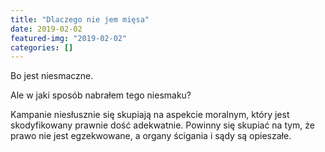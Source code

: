 ```yaml
---
title: "Dlaczego nie jem mięsa"
date: 2019-02-02
featured-img: "2019-02-02"
categories: []
---
```


Bo jest niesmaczne.

Ale w jaki sposób nabrałem tego niesmaku?

Kampanie niesłusznie się skupiają na aspekcie moralnym, który jest skodyfikowany prawnie dość adekwatnie. Powinny się skupiać na tym, że prawo nie jest egzekwowane, a organy ścigania i sądy są opieszałe.